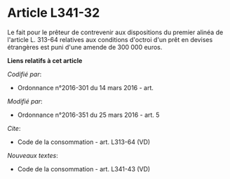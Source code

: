 # Article L341-32

Le fait pour le prêteur de contrevenir aux dispositions du premier alinéa de l'article L. 313-64 relatives aux conditions
d'octroi d'un prêt en devises étrangères est puni d'une amende de 300 000 euros.

**Liens relatifs à cet article**

_Codifié par_:

  - Ordonnance n°2016-301 du 14 mars 2016 - art.

_Modifié par_:

  - Ordonnance n°2016-351 du 25 mars 2016 - art. 5

_Cite_:

  - Code de la consommation - art. L313-64 (VD)

_Nouveaux textes_:

  - Code de la consommation - art. L341-43 (VD)
